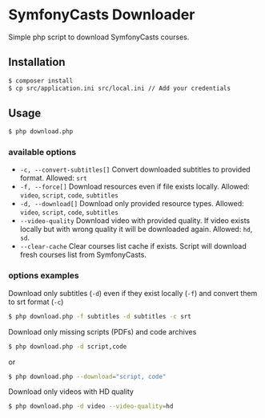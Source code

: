 # SymfonyCasts Downloader
Simple php script to download SymfonyCasts courses.

## Installation
```sh
$ composer install
$ cp src/application.ini src/local.ini // Add your credentials
```

## Usage
```sh
$ php download.php
```

### available options

* `-c, --convert-subtitles[]` Convert downloaded subtitles to provided format. Allowed: `srt`
* `-f, --force[]` Download resources even if file exists locally. Allowed: `video`, `script`, `code`, `subtitles`
* `-d, --download[]` Download only provided resource types. Allowed: `video`, `script`, `code`, `subtitles`
* `--video-quality` Download video with provided quality. If video exists locally but with wrong quality it will be downloaded again. Allowed: `hd`, `sd`.
* `--clear-cache` Clear courses list cache if exists. Script will download fresh courses list from SymfonyCasts.

### options examples

Download only subtitles (`-d`) even if they exist locally (`-f`) and convert them to srt format (`-c`)

```sh
$ php download.php -f subtitles -d subtitles -c srt
```

Download only missing scripts (PDFs) and code archives

```sh
$ php download.php -d script,code
```

or

```sh
$ php download.php --download="script, code"
```

Download only videos with HD quality

```sh
$ php download.php -d video --video-quality=hd
```


